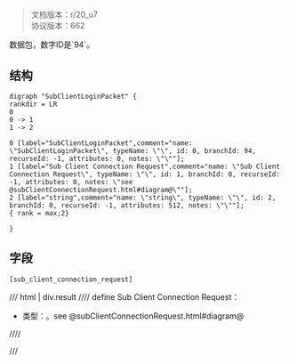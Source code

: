 # <!-- md:samp SubClientLoginPacket -->

> 文档版本：r/20_u7<br/>协议版本：662

<!-- md:samp SubClientLoginPacket -->数据包，数字ID是`94`。

## 结构

```viz
digraph "SubClientLoginPacket" {
rankdir = LR
0
0 -> 1
1 -> 2

0 [label="SubClientLoginPacket",comment="name: \"SubClientLoginPacket\", typeName: \"\", id: 0, branchId: 94, recurseId: -1, attributes: 0, notes: \"\""];
1 [label="Sub Client Connection Request",comment="name: \"Sub Client Connection Request\", typeName: \"\", id: 1, branchId: 0, recurseId: -1, attributes: 0, notes: \"see @subClientConnectionRequest.html#diagram@\""];
2 [label="string",comment="name: \"string\", typeName: \"\", id: 2, branchId: 0, recurseId: -1, attributes: 512, notes: \"\""];
{ rank = max;2}

}

```

## 字段

```title='SubClientLoginPacket'
[sub_client_connection_request]
```

/// html | div.result
//// define
Sub Client Connection Request：<!-- md:samp string -->

- 类型：<!-- md:samp string -->。see @subClientConnectionRequest.html#diagram@


////

///

